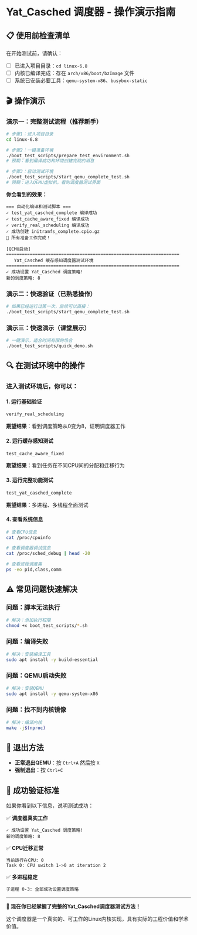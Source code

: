 # Yat_Casched 调度器 - 操作演示指南

## 📋 使用前检查清单

在开始测试前，请确认：
- [ ] 已进入项目目录：`cd linux-6.8`
- [ ] 内核已编译完成：存在 `arch/x86/boot/bzImage` 文件
- [ ] 系统已安装必要工具：`qemu-system-x86`、`busybox-static`

## 🎬 操作演示

### 演示一：完整测试流程（推荐新手）

```bash
# 步骤1：进入项目目录
cd linux-6.8

# 步骤2：一键准备环境
./boot_test_scripts/prepare_test_environment.sh
# 预期：看到编译成功和环境创建完成的消息

# 步骤3：启动测试环境
./boot_test_scripts/start_qemu_complete_test.sh
# 预期：进入QEMU虚拟机，看到调度器测试界面
```

**你会看到的效果：**
```
=== 自动化编译和测试脚本 ===
✓ test_yat_casched_complete 编译成功
✓ test_cache_aware_fixed 编译成功
✓ verify_real_scheduling 编译成功
✓ 成功创建 initramfs_complete.cpio.gz
🎉 所有准备工作完成！

[QEMU启动]
==================================================================
   Yat_Casched 缓存感知调度器测试环境
==================================================================
✓ 成功设置 Yat_Casched 调度策略!
新的调度策略: 8
```

### 演示二：快速验证（已熟悉操作）

```bash
# 如果已经运行过第一次，后续可以直接：
./boot_test_scripts/start_qemu_complete_test.sh
```

### 演示三：快速演示（课堂展示）

```bash
# 一键演示，适合时间有限的场合
./boot_test_scripts/quick_demo.sh
```

## 🔍 在测试环境中的操作

### 进入测试环境后，你可以：

#### 1. 运行基础验证
```bash
verify_real_scheduling
```
**期望结果**：看到调度策略从0变为8，证明调度器工作

#### 2. 运行缓存感知测试
```bash
test_cache_aware_fixed
```
**期望结果**：看到任务在不同CPU间的分配和迁移行为

#### 3. 运行完整功能测试
```bash
test_yat_casched_complete
```
**期望结果**：多进程、多线程全面测试

#### 4. 查看系统信息
```bash
# 查看CPU信息
cat /proc/cpuinfo

# 查看调度器调试信息
cat /proc/sched_debug | head -20

# 查看进程调度类
ps -eo pid,class,comm
```

## ⚠️ 常见问题快速解决

### 问题：脚本无法执行
```bash
# 解决：添加执行权限
chmod +x boot_test_scripts/*.sh
```

### 问题：编译失败
```bash
# 解决：安装编译工具
sudo apt install -y build-essential
```

### 问题：QEMU启动失败
```bash
# 解决：安装QEMU
sudo apt install -y qemu-system-x86
```

### 问题：找不到内核镜像
```bash
# 解决：编译内核
make -j$(nproc)
```

## 🚪 退出方法

- **正常退出QEMU**：按 `Ctrl+A` 然后按 `X`
- **强制退出**：按 `Ctrl+C`

## 🎯 成功验证标准

如果你看到以下信息，说明测试成功：

✅ **调度器真实工作**
```
✓ 成功设置 Yat_Casched 调度策略!
新的调度策略: 8
```

✅ **CPU迁移正常**
```
当前运行在CPU: 0
Task 0: CPU switch 1->0 at iteration 2
```

✅ **多进程稳定**
```
子进程 0-3: 全部成功设置调度策略
```

---

**🎉 现在你已经掌握了完整的Yat_Casched调度器测试方法！**

这个调度器是一个真实的、可工作的Linux内核实现，具有实际的工程价值和学术价值。

